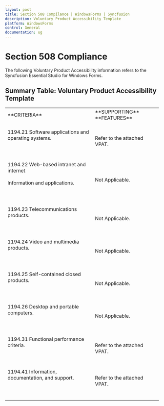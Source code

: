 ```yaml
---
layout: post
title: Section 508 Compilance | WindowsForms | Syncfusion
description: Voluntary Product Accessibility Template
platform: WindowsForms
control: General
documentation: ug
---
```



# Section 508 Compliance

The following Voluntary Product Accessibility information refers to the Syncfusion Essential Studio for Windows Forms.

## Summary Table: Voluntary Product Accessibility Template

<table>
<tr>
<td>
**CRITERIA**<br/><br/></td><td>
**SUPPORTING** **FEATURES**<br/><br/></td></tr>
<tr>
<td>
1194.21 Software applications and operating systems.<br/><br/><br/><br/></td><td>
Refer to the attached VPAT.<br/><br/></td></tr>
<tr>
<td>
1194.22 Web-based intranet and internet<br/><br/>Information and applications.<br/><br/><br/><br/></td><td>
Not Applicable.<br/><br/></td></tr>
<tr>
<td>
1194.23 Telecommunications products.<br/><br/><br/><br/></td><td>
Not Applicable.<br/><br/></td></tr>
<tr>
<td>
1194.24 Video and multimedia products.<br/><br/><br/><br/></td><td>
Not Applicable.<br/><br/></td></tr>
<tr>
<td>
1194.25 Self-contained closed products.<br/><br/><br/><br/></td><td>
Not Applicable.<br/><br/></td></tr>
<tr>
<td>
1194.26 Desktop and portable computers.<br/><br/><br/><br/></td><td>
Not Applicable.<br/><br/></td></tr>
<tr>
<td>
1194.31 Functional performance criteria.<br/><br/><br/><br/></td><td>
Refer to the attached VPAT.<br/><br/></td></tr>
<tr>
<td>
1194.41 Information, documentation, and support.<br/><br/><br/><br/></td><td>
Refer to the attached VPAT.<br/><br/></td></tr>
</table>
